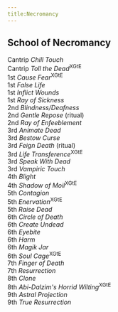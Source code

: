 ```yaml
---
title:Necromancy
---
```


## School of Necromancy

Cantrip *Chill Touch*  
Cantrip *Toll the Dead*<sup>XGtE</sup>  
1st *Cause Fear*<sup>XGtE</sup>  
1st *False Life*  
1st *Inflict Wounds*  
1st *Ray of Sickness*  
2nd *Blindness/Deafness*  
2nd *Gentle Repose* (ritual)  
2nd *Ray of Enfeeblement*  
3rd *Animate Dead*  
3rd *Bestow Curse*  
3rd *Feign Death* (ritual)  
3rd *Life Transference*<sup>XGtE</sup>  
3rd *Speak With Dead*  
3rd *Vampiric Touch*  
4th *Blight*  
4th *Shadow of Moil*<sup>XGtE</sup>  
5th *Contagion*  
5th *Enervation*<sup>XGtE</sup>  
5th *Raise Dead*  
6th *Circle of Death*  
6th *Create Undead*  
6th *Eyebite*  
6th *Harm*  
6th *Magik Jar*  
6th *Soul Cage*<sup>XGtE</sup>  
7th *Finger of Death*  
7th *Resurrection*  
8th *Clone*  
8th *Abi-Dalzim's Horrid Wilting*<sup>XGtE</sup>  
9th *Astral Projection*  
9th *True Resurrection*  

